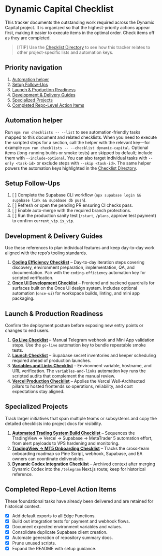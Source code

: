 # Dynamic Capital Checklist

This tracker documents the outstanding work required across the Dynamic Capital project. It is organized so that the highest-priority actions appear first, making it easier to execute items in the optimal order. Check items off as they are completed.

> [!TIP] Use the [Checklist Directory](./CHECKLISTS.md) to see how this tracker relates to other project-specific lists and automation keys.

## Priority navigation

1. [Automation helper](#automation-helper)
2. [Setup Follow-Ups](#setup-follow-ups)
3. [Launch & Production Readiness](#launch--production-readiness)
4. [Development & Delivery Guides](#development--delivery-guides)
5. [Specialized Projects](#specialized-projects)
6. [Completed Repo-Level Action Items](#completed-repo-level-action-items)

## Automation helper

Run `npm run checklists -- --list` to see automation-friendly tasks mapped to this document and related checklists. When you need to execute the scripted steps for a section, call the helper with the relevant key—for example `npm run checklists -- --checklist dynamic-capital`. Optional items (long-running builds or smoke tests) are skipped by default; include them with `--include-optional`. You can also target individual tasks with `--only <task-id>` or exclude steps with `--skip <task-id>`. The same helper powers the automation keys highlighted in the [Checklist Directory](./CHECKLISTS.md).

## Setup Follow-Ups

1. [ ] Complete the Supabase CLI workflow (`npx supabase login && supabase link && supabase db push`).
2. [ ] Refresh or open the pending PR ensuring CI checks pass.
3. [ ] Enable auto-merge with the required branch protections.
4. [ ] Run the production sanity test (`/start`, `/plans`, approve test payment) to confirm `current_vip.is_vip`.

## Development & Delivery Guides

Use these references to plan individual features and keep day-to-day work aligned with the repo’s tooling standards.

1. **[Coding Efficiency Checklist](./coding-efficiency-checklist.md)** – Day-to-day iteration steps covering discovery, environment preparation, implementation, QA, and documentation. Pair with the `coding-efficiency` automation key for scripted verification.
2. **[Once UI Development Checklist](./once-ui-development-checklist.md)** – Frontend and backend guardrails for surfaces built on the Once UI design system. Includes optional automation (`once-ui`) for workspace builds, linting, and mini app packaging.

## Launch & Production Readiness

Confirm the deployment posture before exposing new entry points or changes to end users.

1. **[Go Live Checklist](./GO_LIVE_CHECKLIST.md)** – Manual Telegram webhook and Mini App validation steps. Use the `go-live` automation key to bundle repeatable smoke tests.
2. **[Launch Checklist](./LAUNCH_CHECKLIST.md)** – Supabase secret inventories and keeper scheduling required ahead of production launches.
3. **[Variables and Links Checklist](./VARIABLES_AND_LINKS_CHECKLIST.md)** – Environment variable, hostname, and URL verification. The `variables-and-links` automation key runs the scripted audits that complement the manual review.
4. **[Vercel Production Checklist](./VERCEL_PRODUCTION_CHECKLIST.md)** – Applies the Vercel Well-Architected pillars to hosted frontends so operations, reliability, and cost expectations stay aligned.

## Specialized Projects

Track larger initiatives that span multiple teams or subsystems and copy the detailed checklists into project docs for visibility.

1. **[Automated Trading System Build Checklist](./automated-trading-checklist.md)** – Sequences the TradingView → Vercel → Supabase → MetaTrader 5 automation effort, from alert payloads to VPS hardening and monitoring.
2. **[TradingView → MT5 Onboarding Checklist](./TRADINGVIEW_MT5_ONBOARDING_CHECKLIST.md)** – Tracks the cross-team onboarding roadmap so Pine Script, webhook, Supabase, and EA owners can coordinate deliverables.
3. **[Dynamic Codex Integration Checklist](./dynamic_codex_integration_checklist.md)** – Archived context after merging Dynamic Codex into the `/telegram` Next.js route; keep for historical reference.

## Completed Repo-Level Action Items

These foundational tasks have already been delivered and are retained for historical context.

- [x] Add default exports to all Edge Functions.
- [x] Build out integration tests for payment and webhook flows.
- [x] Document expected environment variables and values.
- [x] Consolidate duplicate Supabase client creation.
- [x] Automate generation of repository summary docs.
- [x] Prune unused scripts.
- [x] Expand the README with setup guidance.
